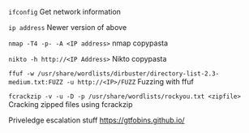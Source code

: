 ``ifconfig``
Get network information

``ip address``
Newer version of above

``nmap -T4 -p- -A <IP address>``
nmap copypasta

``nikto -h http://<IP Address>``
Nikto copypasta

``ffuf -w /usr/share/wordlists/dirbuster/directory-list-2.3-medium.txt:FUZZ -u http://<IP>/FUZZ``
Fuzzing with ffuf

``fcrackzip -v -u -D -p /usr/share/wordlists/rockyou.txt <zipfile>``
Cracking zipped files using fcrackzip


Priveledge escalation stuff
https://gtfobins.github.io/